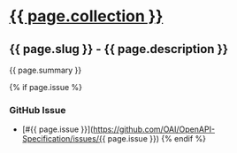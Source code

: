 # <a href="..">{{ page.collection }}</a>

## {{ page.slug }} - {{ page.description }}

{{ page.summary }}

{% if page.issue %}
### GitHub Issue

* [#{{ page.issue }}](https://github.com/OAI/OpenAPI-Specification/issues/{{ page.issue }})
  {% endif %}
